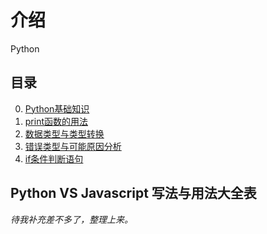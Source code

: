 # 介绍
Python

## 目录
0. [Python基础知识](./00-base.md)
2. [print函数的用法](./01-print.md)
2. [数据类型与类型转换](./02-dataType.md)
2. [错误类型与可能原因分析](./03-errorType.md)
2. [if条件判断语句](./04-if.md)

## Python VS Javascript 写法与用法大全表
*待我补充差不多了，整理上来。*